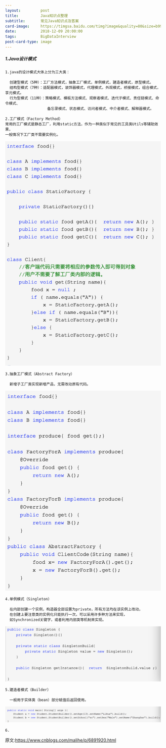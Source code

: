 ```yaml
---
layout:         post
title:          Java知识点整理
subtitle:       常见Java知识点及答案
card-image:     https://timgsa.baidu.com/timg?image&quality=80&size=b9999_10000&sec=1544366678303&di=138713eb79d33f707b4ef6c54777de42&imgtype=0&src=http%3A%2F%2Fimg105.job1001.com%2Fupload%2Fadminnew%2F2014-09-04%2F1409822424-4J2KEAU.jpg
date:           2018-12-09 20:00:00
tags:           BigDataInterview
post-card-type: image
---
```


##### 1.Java设计模式

    1.java的设计模式大体上分为三大类：
    
      创建型模式（5种）：工厂方法模式，抽象工厂模式，单例模式，建造者模式，原型模式。
      结构型模式（7种）：适配器模式，装饰器模式，代理模式，外观模式，桥接模式，组合模式，享元模式。
      行为型模式（11种）：策略模式、模板方法模式、观察者模式、迭代子模式、责任链模式、命令模式、
                       备忘录模式、状态模式、访问者模式、中介者模式、解释器模式。
                       
    2.工厂模式（Factory Method）
    常用的工厂模式是静态工厂，利用static方法，作为一种类似于常见的工具类Utils等辅助效果，
    一般情况下工厂类不需要实例化。
    
![MacDown Screenshot](/assets/images/1544357556821.jpg)

    3.抽象工厂模式（Abstract Factory）
    
      新增子工厂类实现新增产品，无需改动原有代码。

![MacDown Screenshot](/assets/images/1544358047244.jpg)

    4.单例模式（Singleton）
    
      在内部创建一个实例，构造器全部设置为private，所有方法均在该实例上改动，
      在创建上要注意类的实例化只能执行一次，可以采用许多种方法来实现，
      如Synchronized关键字，或者利用内部类等机制来实现。
    
![MacDown Screenshot](/assets/images/1544358239827.jpg)
      
    5.建造者模式（Builder）
    
      一般用于实体类（bean）部分赋值后返回使用。

![MacDown Screenshot](/assets/images/1544359102725.jpg)

    6.
  
原文:https://www.cnblogs.com/malihe/p/6891920.html
